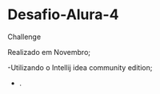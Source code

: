 # Desafio-Alura-4
Challenge

Realizado em Novembro;

-Utilizando o Intellij idea community edition;

-    .
